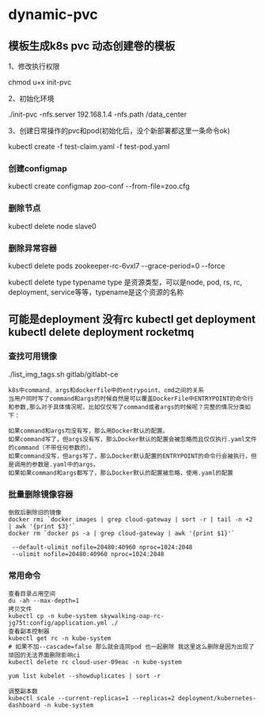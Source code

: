 ﻿# dynamic-pvc
## 模板生成k8s pvc 动态创建卷的模板

1、修改执行权限

chmod u+x init-pvc

2、初始化环境

./init-pvc -nfs.server 192.168.1.4 -nfs.path /data_center

3、创建日常操作的pvc和pod(初始化后，没个新部署都这里一条命令ok)

kubectl create -f test-claim.yaml -f test-pod.yaml


### 创建configmap

kubectl create configmap zoo-conf --from-file=zoo.cfg

### 删除节点
kubectl delete node slave0

### 删除异常容器
kubectl delete pods zookeeper-rc-6vxl7 --grace-period=0 --force 

kubectl delete type typename
type 是资源类型，可以是node, pod, rs, rc, deployment, service等等，typename是这个资源的名称

可能是deployment 没有rc
kubectl get deployment
kubectl delete deployment rocketmq
---

### 查找可用镜像
./list_img_tags.sh gitlab/gitlabt-ce


```
k8s中command、args和dockerfile中的entrypoint、cmd之间的关系
当用户同时写了command和args的时候自然是可以覆盖DockerFile中ENTRYPOINT的命令行和参数,那么对于具体情况呢，比如仅仅写了command或者args的时候呢？完整的情况分类如下：

如果command和args均没有写，那么用Docker默认的配置。
如果command写了，但args没有写，那么Docker默认的配置会被忽略而且仅仅执行.yaml文件的command（不带任何参数的）。
如果command没写，但args写了，那么Docker默认配置的ENTRYPOINT的命令行会被执行，但是调用的参数是.yaml中的args。
如果如果command和args都写了，那么Docker默认的配置被忽略，使用.yaml的配置
```

### 批量删除镜像容器
```
倒叙后删除旧的镜像
docker rmi `docker images | grep cloud-gateway | sort -r | tail -n +2 | awk '{print $3}'`
docker rm `docker ps -a | grep cloud-gateway | awk '{print $1}'`
```

```
 --default-ulimit nofile=20480:40960 nproc=1024:2048
 --ulimit nofile=20480:40960 nproc=1024:2048
```

### 常用命令
```
查看目录占用空间
du -ah --max-depth=1
拷贝文件
kubectl cp -n kube-system skywalking-oap-rc-jg75t:config/application.yml ./
查看副本控制器
kubectl get rc -n kube-system
# 如果不加--cascade=false 那么就会连同pod 也一起删除 我这里这么删除是因为出现了顽固的无法界面删除影响ci
kubectl delete rc cloud-user-09eac -n kube-system 

yum list kubelet --showduplicates | sort -r 

调整副本数
kubectl scale --current-replicas=1 --replicas=2 deployment/kubernetes-dashboard -n kube-system
```
